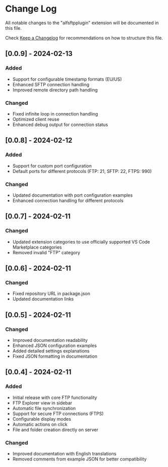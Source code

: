 # Change Log

All notable changes to the "alfsftpplugin" extension will be documented in this file.

Check [Keep a Changelog](http://keepachangelog.com/) for recommendations on how to structure this file.

## [0.0.9] - 2024-02-13

### Added
- Support for configurable timestamp formats (EU/US)
- Enhanced SFTP connection handling
- Improved remote directory path handling

### Changed
- Fixed infinite loop in connection handling
- Optimized client reuse
- Enhanced debug output for connection status

## [0.0.8] - 2024-02-12

### Added
- Support for custom port configuration
- Default ports for different protocols (FTP: 21, SFTP: 22, FTPS: 990)

### Changed
- Updated documentation with port configuration examples
- Enhanced connection handling for different protocols

## [0.0.7] - 2024-02-11

### Changed
- Updated extension categories to use officially supported VS Code Marketplace categories
- Removed invalid "FTP" category

## [0.0.6] - 2024-02-11

### Changed
- Fixed repository URL in package.json
- Updated documentation links

## [0.0.5] - 2024-02-11

### Changed
- Improved documentation readability
- Enhanced JSON configuration examples
- Added detailed settings explanations
- Fixed JSON formatting in documentation

## [0.0.4] - 2024-02-11

### Added
- Initial release with core FTP functionality
- FTP Explorer view in sidebar
- Automatic file synchronization
- Support for secure FTP connections (FTPS)
- Configurable display modes
- Automatic actions on click
- File and folder creation directly on server

### Changed
- Improved documentation with English translations
- Removed comments from example JSON for better compatibility